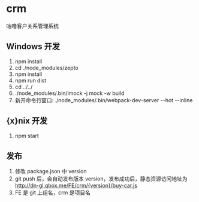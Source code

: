 # crm

咕噜客户关系管理系统

## Windows 开发

1. npm install
2. cd ./node_modules/zepto
3. npm install
4. npm run dist
5. cd ../../
6. ./node_modules/.bin/imock -j mock -w build
7. 新开命令行窗口: ./node_modules/.bin/webpack-dev-server --hot --inline

## {x}nix 开发

1. npm start

## 发布

1. 修改 package.json 中 version
2. git push 后，会自动发布版本 version，发布成功后，静态资源访问地址为 http://dn-gl.qbox.me/FE/crm/{version}/buy-car.js
3. FE 是 git 上组名，crm 是项目名
